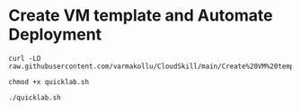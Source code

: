 # Create VM template and Automate Deployment

```
curl -LO raw.githubusercontent.com/varmakollu/CloudSkill/main/Create%20VM%20template%20and%20Automate%20deployment/quicklab.sh

chmod +x quicklab.sh

./quicklab.sh

```
